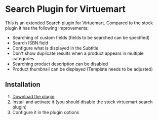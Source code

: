 Search Plugin for Virtuemart
============================

This is an extended Search plugin for Virtuemart.
Compared to the stock plugin it has the following improvements:
  * Searching of custom fields (fields to be searched can be specified)
  * Search ISBN field
  * Configure what is displayed in the Subtitle
  * Don't show duplicate results when a product appears in multiple categories.
  * Searching product description can be disabled
  * Product thumbnail can be displayed (Template needs to be adjusted)

Installation
------------
  1. [Download the plugin](https://github.com/smehrbrodt/vm_plg_search/archive/master.zip)
  2. Install and activate it (you should disable the stock virtuemart search plugin)
  3. Configure it in the plugin options
